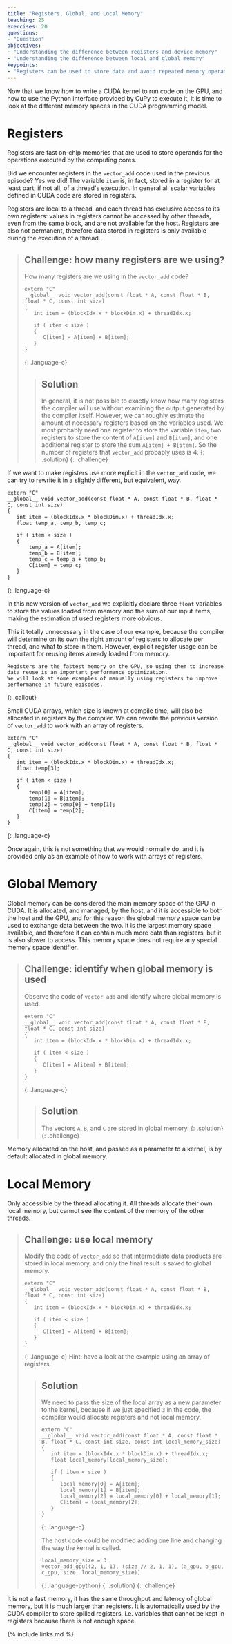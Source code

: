 ```yaml
---
title: "Registers, Global, and Local Memory"
teaching: 25
exercises: 20
questions:
- "Question"
objectives:
- "Understanding the difference between registers and device memory"
- "Understanding the difference between local and global memory"
keypoints:
- "Registers can be used to store data and avoid repeated memory operations"
---
```


Now that we know how to write a CUDA kernel to run code on the GPU, and how to use the Python interface provided by CuPy to execute it, it is time to look at the different memory spaces in the CUDA programming model.

# Registers

Registers are fast on-chip memories that are used to store operands for the operations executed by the computing cores.

Did we encounter registers in the `vector_add` code used in the previous episode?
Yes we did! The variable `item` is, in fact, stored in a register for at least part, if not all, of a thread's execution.
In general all scalar variables defined in CUDA code are stored in registers.

Registers are local to a thread, and each thread has exclusive access to its own registers: values in registers cannot be accessed by other threads, even from the same block, and are not available for the host.
Registers are also not permanent, therefore data stored in registers is only available during the execution of a thread.

> ## Challenge: how many registers are we using?
>
> How many registers are we using in the `vector_add` code?
> 
> ~~~
> extern "C"
> __global__ void vector_add(const float * A, const float * B, float * C, const int size)
> {
>    int item = (blockIdx.x * blockDim.x) + threadIdx.x;
>    
>    if ( item < size )
>    {
>       C[item] = A[item] + B[item];
>    }
> }
> ~~~
> {: .language-c}
> > ## Solution
> > In general, it is not possible to exactly know how many registers the compiler will use without examining the output generated by the compiler itself.
> >  However, we can roughly estimate the amount of necessary registers based on the variables used.
> > We most probably need one register to store the variable `item`, two registers to store the content of `A[item]` and `B[item]`, and one additional register to store the sum `A[item] + B[item]`.
> > So the number of registers that `vector_add` probably uses is 4.
> {: .solution}
{: .challenge}

If we want to make registers use more explicit in the `vector_add` code, we can try to rewrite it in a slightly different, but equivalent, way.

~~~
extern "C"
__global__ void vector_add(const float * A, const float * B, float * C, const int size)
{
   int item = (blockIdx.x * blockDim.x) + threadIdx.x;
   float temp_a, temp_b, temp_c;

   if ( item < size )
   {
       temp_a = A[item];
       temp_b = B[item];
       temp_c = temp_a + temp_b;
       C[item] = temp_c;
   }
}
~~~
{: .language-c}

In this new version of `vector_add` we explicitly declare three `float` variables to store the values loaded from memory and the sum of our input items, making the estimation of used registers more obvious.

This it totally unnecessary in the case of our example, because the compiler will determine on its own the right amount of registers to allocate per thread, and what to store in them.
However, explicit register usage can be important for reusing items already loaded from memory.

~~~
Registers are the fastest memory on the GPU, so using them to increase data reuse is an important performance optimization.
We will look at some examples of manually using registers to improve performance in future episodes.
~~~
{: .callout}

Small CUDA arrays, which size is known at compile time, will also be allocated in registers by the compiler.
We can rewrite the previous version of `vector_add` to work with an array of registers.

~~~
extern "C"
__global__ void vector_add(const float * A, const float * B, float * C, const int size)
{
   int item = (blockIdx.x * blockDim.x) + threadIdx.x;
   float temp[3];

   if ( item < size )
   {
       temp[0] = A[item];
       temp[1] = B[item];
       temp[2] = temp[0] + temp[1];
       C[item] = temp[2];
   }
}
~~~
{: .language-c}

Once again, this is not something that we would normally do, and it is provided only as an example of how to work with arrays of registers.

# Global Memory

Global memory can be considered the main memory space of the GPU in CUDA.
It is allocated, and managed, by the host, and it is accessible to both the host and the GPU, and for this reason the global memory space can be used to exchange data between the two.
It is the largest memory space available, and therefore it can contain much more data than registers, but it is also slower to access.
This memory space does not require any special memory space identifier.

> ## Challenge: identify when global memory is used
>
> Observe the code of `vector_add` and identify where global memory is used.
>
> ~~~
> extern "C"
> __global__ void vector_add(const float * A, const float * B, float * C, const int size)
> {
>    int item = (blockIdx.x * blockDim.x) + threadIdx.x;
>    
>    if ( item < size )
>    {
>       C[item] = A[item] + B[item];
>    }
> }
> ~~~
> {: .language-c}
> > ## Solution
> > The vectors `A`, `B`, and `C` are stored in global memory.
> {: .solution}
{: .challenge}

Memory allocated on the host, and passed as a parameter to a kernel, is by default allocated in global memory.

# Local Memory

Only accessible by the thread allocating it.
All threads allocate their own local memory, but cannot see the content of the memory of the other threads.

> ## Challenge: use local memory
>
> Modify the code of `vector_add` so that intermediate data products are stored in local memory, and only the final result is saved to global memory.
>
> ~~~
> extern "C"
> __global__ void vector_add(const float * A, const float * B, float * C, const int size)
> {
>    int item = (blockIdx.x * blockDim.x) + threadIdx.x;
>    
>    if ( item < size )
>    {
>       C[item] = A[item] + B[item];
>    }
> }
> ~~~
> {: .language-c}
> Hint: have a look at the example using an array of registers.
> > ## Solution
> > 
> > We need to pass the size of the local array as a new parameter to the kernel, because if we just specified `3` in the code, the compiler would allocate registers and not local memory.
> > 
> > ~~~
> > extern "C"
> > __global__ void vector_add(const float * A, const float * B, float * C, const int size, const int local_memory_size)
> > {
> >    int item = (blockIdx.x * blockDim.x) + threadIdx.x;
> >    float local_memory[local_memory_size];
> >    
> >    if ( item < size )
> >    {
> >       local_memory[0] = A[item];
> >       local_memory[1] = B[item];
> >       local_memory[2] = local_memory[0] + local_memory[1];
> >       C[item] = local_memory[2];
> >    }
> > }
> > ~~~
> > {: .language-c}
> > 
> > The host code could be modified adding one line and changing the way the kernel is called.
> > ~~~
> > local_memory_size = 3
> > vector_add_gpu((2, 1, 1), (size // 2, 1, 1), (a_gpu, b_gpu, c_gpu, size, local_memory_size))
> > ~~~
> > {: .language-python}
> {: .solution}
{: .challenge}

It is not a fast memory, it has the same throughput and latency of global memory, but it is much larger than registers.
It is automatically used by the CUDA compiler to store spilled registers, i.e. variables that cannot be kept in registers because there is not enough space.

{% include links.md %}